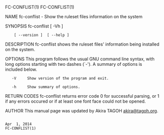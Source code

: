 FC-CONFLIST(1)                                                                                                                                                                                 FC-CONFLIST(1)

NAME
       fc-conflist - Show the ruleset files information on the system

SYNOPSIS
       fc-conflist [ -Vh ]

        [ --version ]  [ --help ]

DESCRIPTION
       fc-conflist shows the ruleset files' information being installed on the system.

OPTIONS
       This program follows the usual GNU command line syntax, with long options starting with two dashes (`-'). A summary of options is included below.

       -V     Show version of the program and exit.

       -h     Show summary of options.

RETURN CODES
       fc-conflist returns error code 0 for successful parsing, or 1 if any errors occured or if at least one font face could not be opened.

AUTHOR
       This manual page was updated by Akira TAGOH <akira@tagoh.org>.

                                                                                                 Apr  1, 2014                                                                                  FC-CONFLIST(1)
